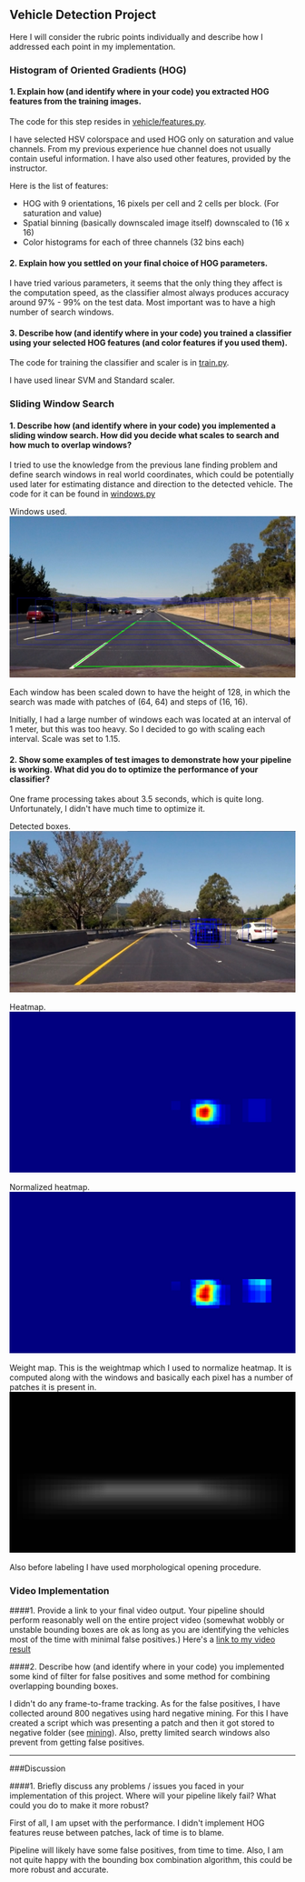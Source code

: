 
**Vehicle Detection Project**
---

[windows]: ./output_images/windows.jpg
[weightmap]: ./output_images/weightmap.jpg
[heatmap]: ./output_images/heatmap.jpg
[normalized]: ./output_images/heatmap_norm.jpg
[boxes]: ./output_images/boxes.jpg
[image6]: ./examples/labels_map.png
[image7]: ./examples/output_bboxes.png
[video1]: ./project_video.mp4

Here I will consider the rubric points individually and describe how I addressed each point in my implementation.  

### Histogram of Oriented Gradients (HOG)

#### 1. Explain how (and identify where in your code) you extracted HOG features from the training images.

The code for this step resides in [vehicle/features.py](./vehicle/features.py).

I have selected HSV colorspace and used HOG only on saturation and value channels. From my previous experience 
hue channel does not usually contain useful information. 
I have also used other features, provided by the instructor.

Here is the list of features:
* HOG with 9 orientations, 16 pixels per cell and 2 cells per block. (For saturation and value)
* Spatial binning (basically downscaled image itself) downscaled to (16 x 16)
* Color histograms for each of three channels (32 bins each) 


#### 2. Explain how you settled on your final choice of HOG parameters.

I have tried various parameters, it seems that the only thing they affect is the computation speed, as the classifier almost always 
produces accuracy around 97% - 99% on the test data. Most important was to have a high number of search windows.


#### 3. Describe how (and identify where in your code) you trained a classifier using your selected HOG features (and color features if you used them).

The code for training the classifier and scaler is in [train.py](./train.py).

I have used linear SVM and Standard scaler.

### Sliding Window Search

#### 1. Describe how (and identify where in your code) you implemented a sliding window search.  How did you decide what scales to search and how much to overlap windows?

I tried to use the knowledge from the previous lane finding problem and define search windows in real world coordinates,
which could be potentially used later for estimating distance and direction to the detected vehicle.
The code for it can be found in [windows.py](./windows.py)

Windows used.
![windows]

Each window has been scaled down to have the height of 128, in which the search was made with patches of (64, 64) and
steps of (16, 16).

Initially, I had a large number of windows each was located at an interval of 1 meter, but this was too heavy. 
So I decided to go with scaling each interval. Scale was set to 1.15.

#### 2. Show some examples of test images to demonstrate how your pipeline is working.  What did you do to optimize the performance of your classifier?

One frame processing takes about 3.5 seconds, which is quite long. Unfortunately, I didn't have much time to optimize it.

Detected boxes.
![boxes]

Heatmap.
![heatmap]

Normalized heatmap.
![normalized]

Weight map. This is the weightmap which I used to normalize heatmap. It is computed along with the windows and basically
each pixel has a number of patches it is present in.
![weightmap]

Also before labeling I have used morphological opening procedure.

### Video Implementation

####1. Provide a link to your final video output.  Your pipeline should perform reasonably well on the entire project video (somewhat wobbly or unstable bounding boxes are ok as long as you are identifying the vehicles most of the time with minimal false positives.)
Here's a [link to my video result](./result_project_video.mp4)


####2. Describe how (and identify where in your code) you implemented some kind of filter for false positives and some method for combining overlapping bounding boxes.

I didn't do any frame-to-frame tracking.
As for the false positives, I have collected around 800 negatives using hard negative mining. For this I have created a script which was presenting a patch
and then it got stored to negative folder (see [mining](./vehicle/pipeline.py)). Also, pretty limited search windows also prevent 
from getting false positives. 

---

###Discussion

####1. Briefly discuss any problems / issues you faced in your implementation of this project.  Where will your pipeline likely fail?  What could you do to make it more robust?

First of all, I am upset with the performance. I didn't implement HOG features reuse between patches, 
lack of time is to blame. 

Pipeline will likely have some false positives, from time to time. Also, I am not quite happy with 
the bounding box combination algorithm, this could be more robust and accurate.

